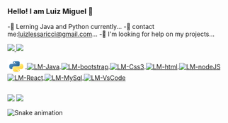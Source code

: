 ### Hello! I am Luiz Miguel 👋

  -🌱 Lerning Java and Python currently...
   -📧 contact me:luizlessaricci@gmail.com...
    -🤔 I'm looking for help on my projects...
 
<div>
  <a href="https://github.com/luizmlessa">
  <img height="180em" src="https://github-readme-stats.vercel.app/api?username=luizmlessa&show_icons=true&theme=radical&include_all_commits=true&count_private=true"/>
  <img height="180em" src="https://github-readme-stats.vercel.app/api/top-langs/?username=luizmlessa&layout=compact&langs_count=16&theme=radical"/>
</div>
  
  <div style="display: inline_block"><br>
  <img align="center" alt="Rafa-Python" height="30" width="40"    src="https://raw.githubusercontent.com/devicons/devicon/master/icons/python/python-original.svg">
  <img align="center" alt="LM-Java" height="30" width="40"        src="https://cdn.jsdelivr.net/gh/devicons/devicon/icons/java/java-original-wordmark.svg" />
  <img align="center" alt="LM-bootstrap" height="30" width="40"   src="https://cdn.jsdelivr.net/gh/devicons/devicon/icons/bootstrap/bootstrap-original.svg" />
  <img align="center" alt="LM-Css3" height="30" width="40"        src="https://cdn.jsdelivr.net/gh/devicons/devicon/icons/css3/css3-original.svg" />
  <img align="center" alt="LM-html" height="30" width="40"        src="https://cdn.jsdelivr.net/gh/devicons/devicon/icons/html5/html5-original.svg" />
  <img align="center" alt="LM-nodeJS" height="30" width="40"      src="https://cdn.jsdelivr.net/gh/devicons/devicon/icons/nodejs/nodejs-original.svg" />
  <img align="center" alt="LM-React" height="30" width="40"       src="https://cdn.jsdelivr.net/gh/devicons/devicon/icons/react/react-original.svg" /> 
  <img align="center" alt="LM-MySql" height="30" width="40"       src="https://cdn.jsdelivr.net/gh/devicons/devicon/icons/mysql/mysql-original.svg" />
  <img align="center" alt="LM-VsCode" height="30" width="40"      src="https://cdn.jsdelivr.net/gh/devicons/devicon/icons/vscode/vscode-original.svg" /> 
  </div>
   
  ##  
<div>
  <a href = "luizlessaricci@gmail.com"><img src="https://img.shields.io/badge/Gmail-D14836?style=for-the-badge&logo=gmail&logoColor=white" target="_blank"></a>
  <a href="https://www.linkedin.com/in/luizmlessa/" target="_blank"><img src="https://img.shields.io/badge/-LinkedIn-%230077B5?style=for-the-badge&logo=linkedin&logoColor=white" target="_blank"></a>   
  
</div>
  
![Snake animation](https://github.com/rafaballerini2/rafaballerini2/blob/output/github-contribution-grid-snake.svg)
